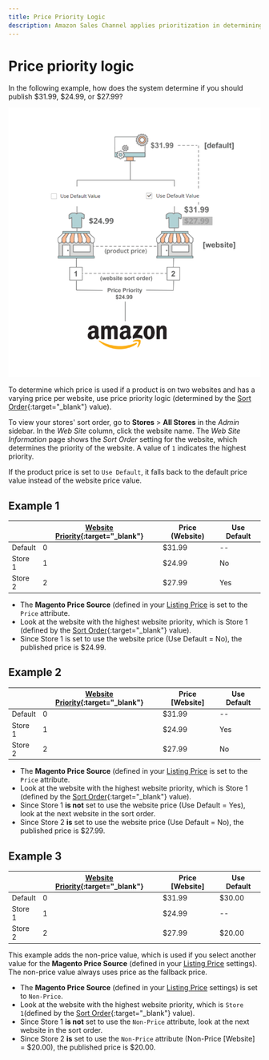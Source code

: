 ```yaml
---
title: Price Priority Logic
description: Amazon Sales Channel applies prioritization in determining the published price for an Amazon listing.
---
```


# Price priority logic

In the following example, how does the system determine if you should publish $31.99, $24.99, or $27.99?

![Commerce price scope](assets/amazon-price-scope.png)

To determine which price is used if a product is on two websites and has a varying price per website, use price priority logic (determined by the [Sort Order](https://docs.magento.com/user-guide/stores/stores-all-create-view.html){:target="_blank"} value).

To view your stores' sort order, go to **Stores** > **All Stores** in the _Admin_ sidebar. In the _Web Site_ column, click the website name. The _Web Site Information_ page shows the _Sort Order_ setting for the website, which determines the priority of the website. A value of `1` indicates the highest priority.

If the product price is set to `Use Default`, it falls back to the default price value instead of the website price value.

## Example 1

||[Website Priority](https://docs.magento.com/user-guide/configuration/scope.html){:target="_blank"}|Price (Website)|Use Default|
|---|---|---|---|
|Default|0|$31.99|--|
|Store 1|1|$24.99|No|
|Store 2|2|$27.99|Yes|

- The **Magento Price Source** (defined in your [Listing Price](./listing-price.md) is set to the `Price` attribute.
- Look at the website with the highest website priority, which is Store 1 (defined by the [Sort Order](https://docs.magento.com/user-guide/stores/stores-all-create-view.html){:target="_blank"} value).
- Since Store 1 is set to use the website price (Use Default = No), the published price is $24.99.

## Example 2

||[Website Priority](https://docs.magento.com/user-guide/configuration/scope.html){:target="_blank"}|Price [Website]|Use Default|
|---|---|---|---|
|Default|0|$31.99|--|
|Store 1|1|$24.99|Yes|
|Store 2|2|$27.99|No|

- The **Magento Price Source** (defined in your [Listing Price](./listing-price.md) is set to the `Price` attribute.
- Look at the website with the highest website priority, which is Store 1 (defined by the [Sort Order](https://docs.magento.com/user-guide/stores/stores-all-create-view.html){:target="_blank"} value).
- Since Store 1 **is not** set to use the website price (Use Default = Yes), look at the next website in the sort order.
- Since Store 2 **is** set to use the website price (Use Default = No), the published price is $27.99.

## Example 3

||[Website Priority](https://docs.magento.com/user-guide/configuration/scope.html){:target="_blank"}|Price [Website]|Use Default|
|---|---|---|---|
|Default|0|$31.99|$30.00|
|Store 1|1|$24.99|--|
|Store 2|2|$27.99|$20.00|

This example adds the non-price value, which is used if you select another value for the **Magento Price Source** (defined in your [Listing Price](./listing-price.md) settings). The non-price value always uses price as the fallback price.

- The **Magento Price Source** (defined in your [Listing Price](./listing-price.md) settings) is set to `Non-Price`.
- Look at the website with the highest website priority, which is `Store 1`(defined by the [Sort Order](https://docs.magento.com/user-guide/stores/stores-all-create-view.html){:target="_blank"} value).
- Since Store 1 **is not** set to use the `Non-Price` attribute, look at the next website in the sort order.
- Since Store 2 **is** set to use the `Non-Price` attribute (Non-Price [Website] = $20.00), the published price is $20.00.

